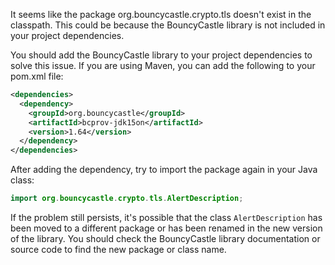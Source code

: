 It seems like the package org.bouncycastle.crypto.tls doesn't exist in the classpath. This could be because the BouncyCastle library is not included in your project dependencies. 

You should add the BouncyCastle library to your project dependencies to solve this issue. If you are using Maven, you can add the following to your pom.xml file:

```xml
<dependencies>
  <dependency>
    <groupId>org.bouncycastle</groupId>
    <artifactId>bcprov-jdk15on</artifactId>
    <version>1.64</version>
  </dependency>
</dependencies>
```
After adding the dependency, try to import the package again in your Java class:

```java
import org.bouncycastle.crypto.tls.AlertDescription;
```

If the problem still persists, it's possible that the class `AlertDescription` has been moved to a different package or has been renamed in the new version of the library. You should check the BouncyCastle library documentation or source code to find the new package or class name.